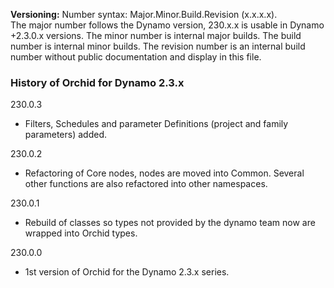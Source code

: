 ﻿**Versioning:** Number syntax: Major.Minor.Build.Revision (x.x.x.x).  
The major number follows the Dynamo version, 230.x.x is usable in Dynamo +2.3.0.x versions. The minor number is internal major builds. The build number is internal minor builds. The revision number is an internal build number without public documentation and display in this file.  


### History of Orchid for Dynamo 2.3.x ###  
  
230.0.3  
- Filters, Schedules and parameter Definitions (project and family parameters) added.  
  
230.0.2  
- Refactoring of Core nodes, nodes are moved into Common. Several other functions are also refactored into other namespaces.  
  
230.0.1  
- Rebuild of classes so types not provided by the dynamo team now are wrapped into Orchid types.  
  
230.0.0  
- 1st version of Orchid for the Dynamo 2.3.x series.  
